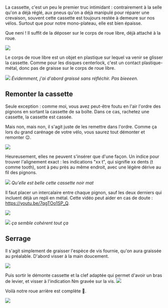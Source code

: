 La cassette, c'est un peu le premier truc intimidant : contrairement à la selle qu'on a déjà réglé, aux pneus qu'on a déjà manipulé pour réparer une crevaison, souvent cette cassette est toujours restée à demeure sur nos vélos. Surtout que pour notre mono-plateau, elle est bien épaisse.

Que neni ! Il suffit de la déposer sur le corps de roue libre, déjà attaché à la roue.

![](corps-roue-libre)

Le corps de roue libre est un objet en plastique sur lequel va venir se glisser la cassette.
Comme pour les disques centerlock, c'est un contact plastique-métal, donc pas de graisse sur le corps de roue libre.

![](corps-roue-libre-graissé)
_Évidemment, j'ai d'abord graissé sans réfléchir. Pas bieeeen._

## Remonter la cassette

Seule exception : comme moi, vous avez peut-être foutu en l'air l'ordre des pignons en sortant la cassette de sa boîte. Dans ce cas, rachetez une cassette, la cassette est cassée.

Mais non, mais non, il s'agit juste de les remettre dans l'ordre. Comme ça lors du grand carénage de votre vélo, vous saurez tout démonter et remonter 😉.

![](jai-tout-cassé)

Heureusement, elles ne peuvent s'insérer que d'une façon. Un indice pour trouver l'alignement exact : les indications "xx t", qui signifie xx dents (t comme tooth), sont à peu près au même endroit, avec une légère dérive au fil des pignons.

![](dents)
_Qu'elle est belle cette cassette noir mat_

Il faut placer un intercalaire entre chaque pignon, sauf les deux derniers qui incluent déjà un repli en métal. Cette vidéo peut aider en cas de doute : https://youtu.be/7qgTOo1SP_Q.

![](intercalaire)

![](profil)
_ça semble cohérent tout ça_

## Serrage

Il s'agit simplement de graisser l'espèce de vis fournie, qu'on aura graissée au préalable. D'abord visser à la main doucement.

![](vis-finale)

Puis sortir le démonte cassette et la clef adaptée qui permet d'avoir un bras de levier, et visser à l'indication Nm gravée sur la vis.
![](serrage)

Voilà notre roue arrière est complète 👏.

![](fini)
